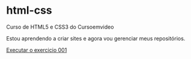 # html-css
 Curso de HTML5 e CSS3 do Cursoemvideo

 Estou aprendendo a criar sites e agora vou gerenciar meus repositórios.

<a href="https://caio-17.github.io/html-css/exercicios/ex001/index.html" >Executar o exercicio 001
